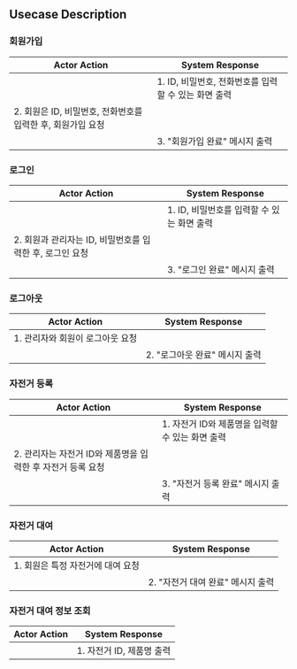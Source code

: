 ## Usecase Description

### 회원가입
| Actor Action                 | System Response     |
| ---------------------------- | ------------------- |
||1. ID, 비밀번호, 전화번호를 입력할 수 있는 화면 출력|
|2. 회원은 ID, 비밀번호, 전화번호를 입력한 후, 회원가입 요청||
||3. "회원가입 완료" 메시지 출력|

### 로그인
| Actor Action                 | System Response     |
| ---------------------------- | ------------------- |
||1. ID, 비밀번호를 입력할 수 있는 화면 출력|
|2. 회원과 관리자는 ID, 비밀번호를 입력한 후, 로그인 요청||
||3. "로그인 완료" 메시지 출력|

### 로그아웃 
| Actor Action                 | System Response     |
| ---------------------------- | ------------------- |
|1. 관리자와 회원이 로그아웃 요청||
||2. "로그아웃 완료" 메시지 출력|

### 자전거 등록
| Actor Action                 | System Response     |
| ---------------------------- | ------------------- |
|| 1. 자전거 ID와 제품명을 입력할 수 있는 화면 출력|
|2. 관리자는 자전거 ID와 제품명을 입력한 후 자전거 등록 요청||
||3. "자전거 등록 완료" 메시지 출력|

### 자전거 대여
| Actor Action                 | System Response     |
| ---------------------------- | ------------------- |
|1. 회원은 특정 자전거에 대여 요청||
||2. "자전거 대여 완료" 메시지 출력|

### 자전거 대여 정보 조회
| Actor Action                 | System Response     |
| ---------------------------- | ------------------- |
||1. 자전거 ID, 제품명 출력|
